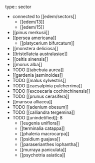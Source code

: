 type:: sector

- connected to [[edem/sectors]]
	- [[edem/13]]
	- [[edem/15]]
- [[pinus merkusii]]
- [[persea americana]]
	- [[platycerium bifurcatum]]
- [[monstera deliciosa]]
- [[tristellateia australasiae]]
- [[celtis sinensis]]
- [[morus alba]]
- TODO [[tabebuia aurea]]
- [[gardenia jasminoides]]
- TODO [[malus sylvestris]]
- TODO [[caesalpinia pulcherrima]]
- TODO [[excoecaria cochinchinensis]]
- TODO [[prunus cerasifera]]
- [[mansoa alliacea]]
- TODO [[adenium obesum]]
- TODO [[calliandra tergemina]]
- TODO [[unindetified]]: 8
	- [[eugenia uniflora]]
	- [[terminalia catappa]]
	- [[phaleria macrocarpa]]
	- [[psidium guajava]]
	- [[paraserianthes lophantha]]
	- [[murraya paniculata]]
	- [[psychotria asiatica]]